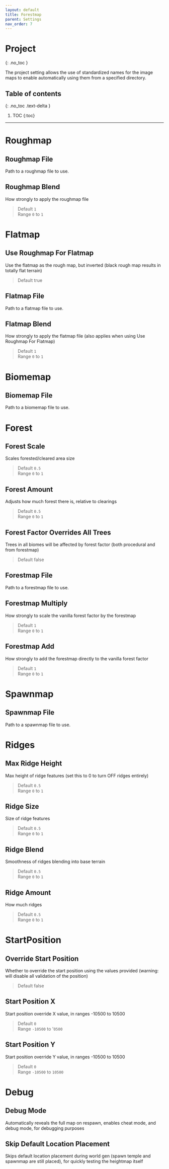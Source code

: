 ```yaml
---
layout: default
title: Forestmap
parent: Settings
nav_order: 7
---
```


# Project
{: .no_toc }

The project setting allows the use of standardized names for the image maps to enable automatically using them from a specified directory.

## Table of contents
{: .no_toc .text-delta }

1. TOC
{:toc}

---

# Roughmap
## Roughmap File
Path to a roughmap file to use.
## Roughmap Blend
How strongly to apply the roughmap file
> Default `1`  
> Range `0` to `1`

# Flatmap
## Use Roughmap For Flatmap
Use the flatmap as the rough map, but inverted (black rough map results in totally flat terrain)
> Default true  
## Flatmap File
Path to a flatmap file to use.
## Flatmap Blend
How strongly to apply the flatmap file (also applies when using Use Roughmap For Flatmap)
> Default `1`  
> Range `0` to `1`

# Biomemap
## Biomemap File
Path to a biomemap file to use.

# Forest
## Forest Scale
Scales forested/cleared area size
> Default `0.5`  
> Range `0` to `1`
## Forest Amount
Adjusts how much forest there is, relative to clearings
> Default `0.5`  
> Range `0` to `1`
## Forest Factor Overrides All Trees
Trees in all biomes will be affected by forest factor (both procedural and from forestmap)
> Default false  
## Forestmap File
Path to a forestmap file to use.
## Forestmap Multiply
How strongly to scale the vanilla forest factor by the forestmap
> Default `1`  
> Range `0` to `1`
## Forestmap Add
How strongly to add the forestmap directly to the vanilla forest factor
> Default `1`  
> Range `0` to `1`

# Spawnmap
## Spawnmap File
Path to a spawnmap file to use.

# Ridges
## Max Ridge Height
Max height of ridge features (set this to 0 to turn OFF ridges entirely)
> Default `0.5`  
> Range `0` to `1`
## Ridge Size
Size of ridge features
> Default `0.5`  
> Range `0` to `1`
## Ridge Blend
Smoothness of ridges blending into base terrain
> Default `0.5`  
> Range `0` to `1`
## Ridge Amount
How much ridges
> Default `0.5`  
> Range `0` to `1`

# StartPosition
## Override Start Position
Whether to override the start position using the values provided (warning: will disable all validation of the position)
> Default false  
## Start Position X
Start position override X value, in ranges -10500 to 10500
> Default `0`  
> Range `-10500` to '`0500`
## Start Position Y
Start position override Y value, in ranges -10500 to 10500
> Default `0`  
> Range `-10500` to `10500`

# Debug
## Debug Mode
Automatically reveals the full map on respawn, enables cheat mode, and debug mode, for debugging purposes
## Skip Default Location Placement
Skips default location placement during world gen (spawn temple and spawnmap are still placed), for quickly testing the heightmap itself